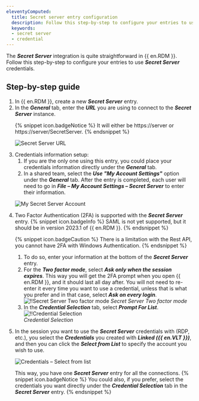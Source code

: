 ```yaml
---
eleventyComputed:
  title: Secret server entry configuration
  description: Follow this step-by-step to configure your entries to use Secret Server credentials in {{ en.RDM }}.
  keywords:
  - secret server
  - credential
---
```

The ***Secret Server*** integration is quite straightforward in {{ en.RDM }}. Follow this step-by-step to configure your entries to use ***Secret Server*** credentials. 

## Step-by-step guide 

<ol>
  <li>In {{ en.RDM }}, create a new <b><i>Secret Server</i></b> entry.</li>
  <li>In the <b><i>General</i></b> tab, enter the <b><i>URL</i></b> you are using to connect to the <b><i>Secret Server</i></b> instance.</li>

{% snippet icon.badgeNotice %} 
It will either be https<area>://server or https<area>://server/SecretServer. 
{% endsnippet %}
 
![Secret Server URL](https://webdevolutions.azureedge.net/docs/en/kb/KB5021.png) 

  <li>Credentials information setup:  
    <ol>
      <li>If you are the only one using this entry, you could place your credentials information directly under the <b><i>General</i></b> tab.</li>
      <li>In a shared team, select the <b><i>Use "My Account Settings"</i></b> option under the <b><i>General</i></b> tab. After the entry is completed, each user will need to go in <b><i>File – My Account Settings – Secret Server</i></b> to enter their information.</li>
    </ol>
  </li>

![My Secret Server Account](https://webdevolutions.azureedge.net/docs/en/kb/KB4027.png) 
  <li>Two Factor Authentication (2FA) is supported with the <b><i>Secret Server</i></b> entry. 
{% snippet icon.badgeInfo %} 
SAML is not yet supported, but it should be in version 2023.1 of {{ en.RDM }}. 
{% endsnippet %}
 
{% snippet icon.badgeCaution %} 
There is a limitation with the Rest API, you cannot have 2FA with Windows Authentication. 
{% endsnippet %}
    <ol>
      <li>To do so, enter your information at the bottom of the <b><i>Secret Server</i></b> entry. </li>
      <li>For the <b><i>Two factor mode</i></b>, select <b><i>Ask only when the session expires</i></b>. This way you will get the 2FA prompt when you open {{ en.RDM }}, and it should last all day after. You will not need to re-enter it every time you want to use a credential, unless that is what you prefer and in that case, select <b><i>Ask on every login</i></b>. </li>
<img src="https://webdevolutions.azureedge.net/docs/en/kb/KB4062.png" alt="!!Secret Server Two factor mode">
<i>Secret Server Two factor mode</i> 
      <li>In the <b><i>Credential Selection</i></b> tab, select <b><i>Prompt For List</i></b>. </li>
<img src="https://webdevolutions.azureedge.net/docs/en/kb/KB4028.png" alt="!!Credential Selection">  
<i>Credential Selection</i> 
    </ol>
  </li>
  <li>In the session you want to use the <b><i>Secret Server</i></b> credentials with (RDP, etc.), you select the <b><i>Credentials</i></b> you created with <b><i>Linked ({{ en.VLT }})</i></b>, and then you can click the <b><i>Select from List</i></b> to specify the account you wish to use. </li>

![Credentials – Select from list](https://webdevolutions.azureedge.net/docs/en/kb/KB4059.png) 

This way, you have one ***Secret Server*** entry for all the connections. 
{% snippet icon.badgeNotice %} 
You could also, if you prefer, select the credentials you want directly under the ***Credential Selection*** tab in the ***Secret Server*** entry. 
{% endsnippet %}
 </ol>

